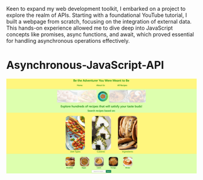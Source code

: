 Keen to expand my web development toolkit, I embarked on a project to explore the realm of APIs. Starting with a foundational YouTube tutorial, I built a webpage from scratch, focusing on the integration of external data. This hands-on experience allowed me to dive deep into JavaScript concepts like promises, async functions, and await, which proved essential for handling asynchronous operations effectively.

# Asynchronous-JavaScript-API

![Recipe-API-Webpage](/images/recipe-screenhot.png)
